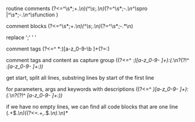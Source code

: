 
routine comments
(?<=^\s*;\+.*\n)(^\s*;.*\n)*(?=^\s*;-.*\n^\s*pro |^\s*;-.*\n^\s*function )

comment blocks
(?<=^\s*;\+.*\n)(^\s*;.*\n)*(?=^\s*;-.*\n)


replace ';' ' '

comment tags
(?<=^ *:)[a-z_0-9-\b ]+(?=:)

comment tags and content as capture group
((?<=^ *:)[a-z_0-9- ]+):(.*\n?(?!^ *:[a-z_0-9- ]+:))*

get start, split all lines, substring lines by start of the first line

for parameters, args and keywords with descriptions
((?<=^ *)[a-z_0-9- ]+):(.*\n?(?!^ *[a-z_0-9- ]+:))*

if we have no empty lines, we can find all code blocks that are one line
(.+\$.*\n)((?<=.+,.*\$.*\n).*\n)*